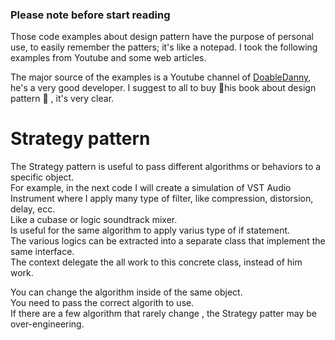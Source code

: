### Please note before start reading
Those code examples about design pattern have the purpose of personal use, to easily remember the patters; it's like a notepad. I took the following examples from Youtube and some web articles.

The major source of the examples is a Youtube channel of [DoableDanny](https://www.youtube.com/@doabledanny/videos), he's a very good developer. I suggest to all to buy 📒his book about design pattern 📒 , it's very clear.

# Strategy pattern
 The Strategy pattern is useful to pass different algorithms or behaviors to a specific object. \
 For example, in the next code I will create a simulation of VST Audio Instrument where I apply many type of filter, like compression, distorsion, delay, ecc. \
 Like a cubase or logic soundtrack mixer. \
Is useful for the same algorithm to apply varius type of if statement. \
The various logics can be extracted into a separate class that implement the same interface. \
The context delegate the all work to this concrete class, instead of him work.

You can change the algorithm inside of the same object. \
You need to pass the correct algorith to use. \
If there are a few algorithm that rarely change , the Strategy patter may be over-engineering.